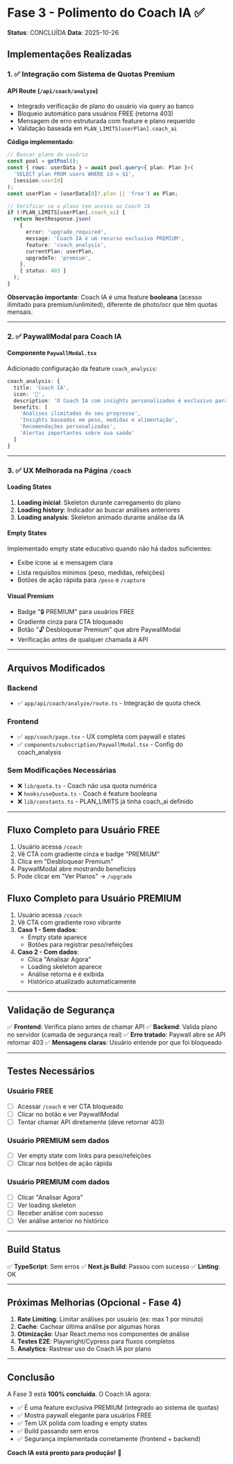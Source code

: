 # Fase 3 - Polimento do Coach IA ✅

**Status**: CONCLUÍDA
**Data**: 2025-10-26

## Implementações Realizadas

### 1. ✅ Integração com Sistema de Quotas Premium

#### API Route (`/api/coach/analyze`)
- Integrado verificação de plano do usuário via query ao banco
- Bloqueio automático para usuários FREE (retorna 403)
- Mensagem de erro estruturada com feature e plano requerido
- Validação baseada em `PLAN_LIMITS[userPlan].coach_ai`

**Código implementado**:
```typescript
// Buscar plano do usuário
const pool = getPool();
const { rows: userData } = await pool.query<{ plan: Plan }>(
  'SELECT plan FROM users WHERE id = $1',
  [session.userId]
);
const userPlan = (userData[0]?.plan || 'free') as Plan;

// Verificar se o plano tem acesso ao Coach IA
if (!PLAN_LIMITS[userPlan].coach_ai) {
  return NextResponse.json(
    {
      error: 'upgrade_required',
      message: 'Coach IA é um recurso exclusivo PREMIUM',
      feature: 'coach_analysis',
      currentPlan: userPlan,
      upgradeTo: 'premium',
    },
    { status: 403 }
  );
}
```

**Observação importante**: Coach IA é uma feature **booleana** (acesso ilimitado para premium/unlimited), diferente de photo/ocr que têm quotas mensais.

---

### 2. ✅ PaywallModal para Coach IA

#### Componente `PaywallModal.tsx`
Adicionado configuração da feature `coach_analysis`:

```typescript
coach_analysis: {
  title: 'Coach IA',
  icon: '🤖',
  description: 'O Coach IA com insights personalizados é exclusivo para usuários PREMIUM',
  benefits: [
    'Análises ilimitadas do seu progresso',
    'Insights baseados em peso, medidas e alimentação',
    'Recomendações personalizadas',
    'Alertas importantes sobre sua saúde'
  ]
}
```

---

### 3. ✅ UX Melhorada na Página `/coach`

#### Loading States
1. **Loading inicial**: Skeleton durante carregamento do plano
2. **Loading history**: Indicador ao buscar análises anteriores
3. **Loading analysis**: Skeleton animado durante análise da IA

#### Empty States
Implementado empty state educativo quando não há dados suficientes:
- Exibe ícone 📊 e mensagem clara
- Lista requisitos mínimos (peso, medidas, refeições)
- Botões de ação rápida para `/peso` e `/capture`

#### Visual Premium
- Badge "🔒 PREMIUM" para usuários FREE
- Gradiente cinza para CTA bloqueado
- Botão "🔓 Desbloquear Premium" que abre PaywallModal
- Verificação antes de qualquer chamada à API

---

## Arquivos Modificados

### Backend
- ✅ `app/api/coach/analyze/route.ts` - Integração de quota check

### Frontend
- ✅ `app/coach/page.tsx` - UX completa com paywall e states
- ✅ `components/subscription/PaywallModal.tsx` - Config do coach_analysis

### Sem Modificações Necessárias
- ❌ `lib/quota.ts` - Coach não usa quota numérica
- ❌ `hooks/useQuota.ts` - Coach é feature booleana
- ❌ `lib/constants.ts` - PLAN_LIMITS já tinha coach_ai definido

---

## Fluxo Completo para Usuário FREE

1. Usuário acessa `/coach`
2. Vê CTA com gradiente cinza e badge "PREMIUM"
3. Clica em "Desbloquear Premium"
4. PaywallModal abre mostrando benefícios
5. Pode clicar em "Ver Planos" → `/upgrade`

## Fluxo Completo para Usuário PREMIUM

1. Usuário acessa `/coach`
2. Vê CTA com gradiente roxo vibrante
3. **Caso 1 - Sem dados**:
   - Empty state aparece
   - Botões para registrar peso/refeições
4. **Caso 2 - Com dados**:
   - Clica "Analisar Agora"
   - Loading skeleton aparece
   - Análise retorna e é exibida
   - Histórico atualizado automaticamente

---

## Validação de Segurança

✅ **Frontend**: Verifica plano antes de chamar API
✅ **Backend**: Valida plano no servidor (camada de segurança real)
✅ **Erro tratado**: Paywall abre se API retornar 403
✅ **Mensagens claras**: Usuário entende por que foi bloqueado

---

## Testes Necessários

### Usuário FREE
- [ ] Acessar `/coach` e ver CTA bloqueado
- [ ] Clicar no botão e ver PaywallModal
- [ ] Tentar chamar API diretamente (deve retornar 403)

### Usuário PREMIUM sem dados
- [ ] Ver empty state com links para peso/refeições
- [ ] Clicar nos botões de ação rápida

### Usuário PREMIUM com dados
- [ ] Clicar "Analisar Agora"
- [ ] Ver loading skeleton
- [ ] Receber análise com sucesso
- [ ] Ver análise anterior no histórico

---

## Build Status

✅ **TypeScript**: Sem erros
✅ **Next.js Build**: Passou com sucesso
✅ **Linting**: OK

---

## Próximas Melhorias (Opcional - Fase 4)

1. **Rate Limiting**: Limitar análises por usuário (ex: max 1 por minuto)
2. **Cache**: Cachear última análise por algumas horas
3. **Otimização**: Usar React.memo nos componentes de análise
4. **Testes E2E**: Playwright/Cypress para fluxos completos
5. **Analytics**: Rastrear uso do Coach IA por plano

---

## Conclusão

A Fase 3 está **100% concluída**. O Coach IA agora:
- ✅ É uma feature exclusiva PREMIUM (integrado ao sistema de quotas)
- ✅ Mostra paywall elegante para usuários FREE
- ✅ Tem UX polida com loading e empty states
- ✅ Build passando sem erros
- ✅ Segurança implementada corretamente (frontend + backend)

**Coach IA está pronto para produção!** 🚀
